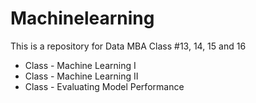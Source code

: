 # Machinelearning

This is a repository for Data MBA Class #13, 14, 15 and 16
- Class - Machine Learning I 
- Class - Machine Learning II 
- Class - Evaluating Model Performance
